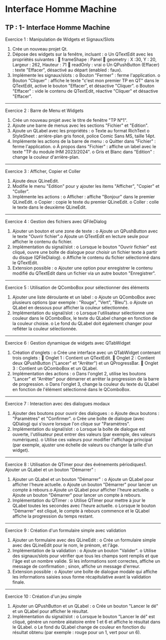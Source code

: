 # Interface Homme Machine

TP : 1- Interface Homme Machine
-------------------------------------------------------------------------------------------------------------------------
Exercice 1 : Manipulation de Widgets et Signaux/Slots
  1. Crée un nouveau projet Qt.
  2. Dépose des widgets sur la fenêtre, incluant :
o Un QTextEdit avec les propriétés suivantes :
 frameShape : Panel
 geometry : X :30, Y : 20, Largeur : 262, Hauteur : 71
 readOnly : vrai
o Un QPushButton (Effacer) : texte "Effacer", désactivé au départ (enabled :
faux).
  3. Implémente les signaux/slots :
o Bouton "Fermer" : ferme l'application.
o Bouton "Cliquer" : affiche le texte "c'est mon premier TP en QT" dans le
QTextEdit, active le bouton "Effacer", et désactive "Cliquer".
o Bouton "Effacer" : vide le contenu de QTextEdit, réactive "Cliquer" et
désactive "Effacer".
-------------------------------------------------------------------------------------------------------------------------
Exercice 2 : Barre de Menu et Widgets
  1. Crée un nouveau projet avec le titre de fenêtre "TP N°1".
  2. Ajoute une barre de menus avec les sections "Fichier" et "Edition".
  3. Ajoute un QLabel avec les propriétés :
o Texte au format RichText
o StyleSheet : arrière-plan gris foncé, police Comic Sans MS, taille 14pt.
  4. Implémente les actions de la barre de menu :
o Quitter dans "Fichier" : ferme l'application.
o À propos dans "Fichier" : affiche un label avec le texte "TP du module IHM
2023/2024".
o Gris et Blanc dans "Edition" : change la couleur d'arrière-plan.
-------------------------------------------------------------------------------------------------------------------------
Exercice 3 : Afficher, Copier et Coller
  1. Ajoute deux QLineEdit.
  2. Modifie le menu "Edition" pour y ajouter les items "Afficher", "Copier" et "Coller".
  3. Implémente les actions :
o Afficher : affiche "Bonjour" dans le premier QLineEdit.
o Copier : copie le texte du premier QLineEdit.
o Coller : colle le texte dans le deuxième QLineEdit.
-------------------------------------------------------------------------------------------------------------------------
Exercice 4 : Gestion des fichiers avec QFileDialog
  1. Ajouter un bouton et une zone de texte :
o Ajoute un QPushButton avec le texte "Ouvrir fichier".o Ajoute un QTextEdit en lecture seule pour afficher le contenu du fichier.
  2. Implémentation du signal/slot :
o Lorsque le bouton "Ouvrir fichier" est cliqué, ouvre une boîte de dialogue pour
choisir un fichier texte à partir du disque (QFileDialog).
o Affiche le contenu du fichier sélectionné dans le QTextEdit.
  3. Extension possible :
o Ajouter une option pour enregistrer le contenu modifié du QTextEdit dans un
fichier via un autre bouton "Enregistrer".
------------------------------------------------------------------------------------------------------------------------- 
 Exercice 5 : Utilisation de QComboBox pour sélectionner des éléments
  1. Ajouter une liste déroulante et un label :
o Ajoute un QComboBox avec plusieurs options (par exemple : "Rouge", "Vert",
"Bleu").
o Ajoute un QLabel en dessous pour afficher la couleur sélectionnée.
  2. Implémentation du signal/slot :
o Lorsque l'utilisateur sélectionne une couleur dans le QComboBox, le texte du
QLabel change en fonction de la couleur choisie.
o Le fond du QLabel doit également changer pour refléter la couleur
sélectionnée.
-------------------------------------------------------------------------------------------------------------------------
Exercice 6 : Gestion dynamique de widgets avec QTabWidget
  1. Création d'onglets :
o Crée une interface avec un QTabWidget contenant trois onglets :
 Onglet 1 : Contient un QTextEdit.
 Onglet 2 : Contient deux QPushButton ("Lancer" et "Arrêter") et un
QProgressBar.
 Onglet 3 : Contient un QComboBox et un QLabel.
  2. Implémentation des actions :
o Dans l'onglet 2, utilise les boutons "Lancer" et "Arrêter" pour démarrer et
arrêter la progression de la barre de progression.
o Dans l'onglet 3, change la couleur du texte du QLabel en fonction de l'élément
sélectionné dans le QComboBox.
-------------------------------------------------------------------------------------------------------------------------
Exercice 7 : Interaction avec des dialogues modaux
  1. Ajouter des boutons pour ouvrir des dialogues :
o Ajoute deux boutons : "Paramètres" et "Confirmer".
o Crée une boîte de dialogue (avec QDialog) qui s'ouvre lorsque l'on clique sur
"Paramètres".
  2. Implémentation du signal/slot :
o Lorsque la boîte de dialogue est ouverte, l'utilisateur peut entrer des valeurs
(par exemple, des valeurs numériques).
o Utilise ces valeurs pour modifier l'affichage principal (par exemple, ajuster une
échelle de valeurs ou changer la taille d'un widget).
-------------------------------------------------------------------------------------------------------------------------
Exercice 8 : Utilisation de QTimer pour des événements périodiques1. Ajouter un QLabel et un bouton "Démarrer" :
  1. Ajouter un QLabel et un bouton "Démarrer" :
o Ajoute un QLabel pour afficher l'heure actuelle.
o Ajoute un bouton "Démarrer" pour lancer un compte à rebours.o Ajoute un QLabel pour afficher l'heure actuelle.
o Ajoute un bouton "Démarrer" pour lancer un compte à rebours.
  2. Implémentation du QTimer :
o Utilise QTimer pour mettre à jour le QLabel toutes les secondes avec l'heure
actuelle.
o Lorsque le bouton "Démarrer" est cliqué, le compte à rebours commence et le
QLabel affiche la progression du temps restant.
-------------------------------------------------------------------------------------------------------------------------
Exercice 9 : Création d'un formulaire simple avec validation
  1. Ajouter un formulaire avec des QLineEdit :
o Crée un formulaire simple avec des QLineEdit pour le nom, le prénom, et
l'âge.
  2. Implémentation de la validation :
o Ajoute un bouton "Valider".
o Utilise des signaux/slots pour vérifier que tous les champs sont remplis et que
l'âge est un nombre valide. Si les informations sont correctes, affiche un
message de confirmation ; sinon, affiche un message d'erreur.
  3. Extension possible :
o Ajouter une boîte de dialogue modale qui affiche les informations saisies sous
forme récapitulative avant la validation finale.
-------------------------------------------------------------------------------------------------------------------------
Exercice 10 : Création d'un jeu simple
  1. Ajouter un QPushButton et un QLabel :
o Crée un bouton "Lancer le dé" et un QLabel pour afficher le résultat.
  2. Implémentation du signal/slot :
o Lorsque le bouton "Lancer le dé" est cliqué, génère un nombre aléatoire entre 1
et 6 et affiche le résultat dans le QLabel.
o Le fond du QLabel change de couleur en fonction du résultat obtenu (par
exemple : rouge pour un 1, vert pour un 6).
